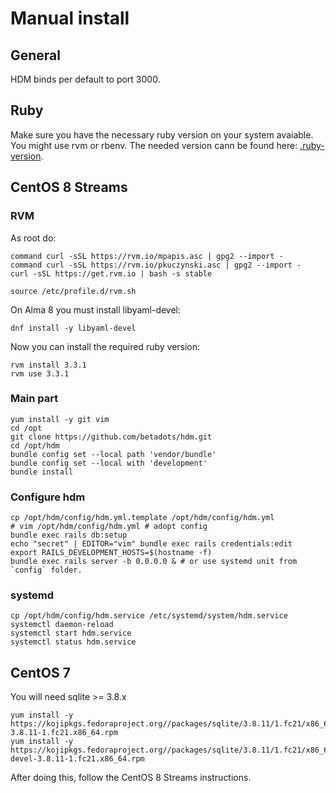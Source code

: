 # Manual install

## General

HDM binds per default to port 3000.

## Ruby

Make sure you have the necessary ruby version on your system avaiable. You might use rvm or rbenv.
The needed version cann be found here: [.ruby-version](.ruby-version).

## CentOS 8 Streams

### **RVM**

As root do:

    command curl -sSL https://rvm.io/mpapis.asc | gpg2 --import -
    command curl -sSL https://rvm.io/pkuczynski.asc | gpg2 --import -
    curl -sSL https://get.rvm.io | bash -s stable

    source /etc/profile.d/rvm.sh

On Alma 8 you must install libyaml-devel:

    dnf install -y libyaml-devel

Now you can install the required ruby version:

    rvm install 3.3.1
    rvm use 3.3.1

### **Main part**

    yum install -y git vim
    cd /opt
    git clone https://github.com/betadots/hdm.git
    cd /opt/hdm
    bundle config set --local path 'vendor/bundle'
    bundle config set --local with 'development'
    bundle install

### **Configure hdm**

    cp /opt/hdm/config/hdm.yml.template /opt/hdm/config/hdm.yml
    # vim /opt/hdm/config/hdm.yml # adopt config
    bundle exec rails db:setup
    echo "secret" | EDITOR="vim" bundle exec rails credentials:edit
    export RAILS_DEVELOPMENT_HOSTS=$(hostname -f)
    bundle exec rails server -b 0.0.0.0 & # or use systemd unit from `config` folder.

### **systemd**

    cp /opt/hdm/config/hdm.service /etc/systemd/system/hdm.service
    systemctl daemon-reload
    systemctl start hdm.service
    systemctl status hdm.service

## CentOS 7

You will need sqlite >= 3.8.x

    yum install -y https://kojipkgs.fedoraproject.org//packages/sqlite/3.8.11/1.fc21/x86_64/sqlite-3.8.11-1.fc21.x86_64.rpm
    yum install -y https://kojipkgs.fedoraproject.org//packages/sqlite/3.8.11/1.fc21/x86_64/sqlite-devel-3.8.11-1.fc21.x86_64.rpm

After doing this, follow the CentOS 8 Streams instructions.
